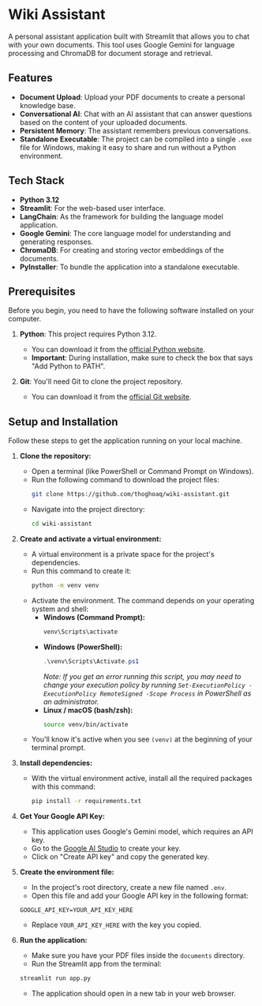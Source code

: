 # Wiki Assistant

A personal assistant application built with Streamlit that allows you to chat with your own documents. This tool uses Google Gemini for language processing and ChromaDB for document storage and retrieval.

## Features

- **Document Upload**: Upload your PDF documents to create a personal knowledge base.
- **Conversational AI**: Chat with an AI assistant that can answer questions based on the content of your uploaded documents.
- **Persistent Memory**: The assistant remembers previous conversations.
- **Standalone Executable**: The project can be compiled into a single `.exe` file for Windows, making it easy to share and run without a Python environment.

## Tech Stack

- **Python 3.12**
- **Streamlit**: For the web-based user interface.
- **LangChain**: As the framework for building the language model application.
- **Google Gemini**: The core language model for understanding and generating responses.
- **ChromaDB**: For creating and storing vector embeddings of the documents.
- **PyInstaller**: To bundle the application into a standalone executable.

## Prerequisites

Before you begin, you need to have the following software installed on your computer.

1.  **Python**: This project requires Python 3.12.
    -   You can download it from the [official Python website](https://www.python.org/downloads/).
    -   **Important**: During installation, make sure to check the box that says "Add Python to PATH".

2.  **Git**: You'll need Git to clone the project repository.
    -   You can download it from the [official Git website](https://git-scm.com/downloads/).

## Setup and Installation

Follow these steps to get the application running on your local machine.

1.  **Clone the repository:**
    -   Open a terminal (like PowerShell or Command Prompt on Windows).
    -   Run the following command to download the project files:
        ```bash
        git clone https://github.com/thoghoaq/wiki-assistant.git
        ```
    -   Navigate into the project directory:
        ```bash
        cd wiki-assistant
        ```

2.  **Create and activate a virtual environment:**
    -   A virtual environment is a private space for the project's dependencies.
    -   Run this command to create it:
        ```bash
        python -m venv venv
        ```
    -   Activate the environment. The command depends on your operating system and shell:
        -   **Windows (Command Prompt):**
            ```cmd
            venv\Scripts\activate
            ```
        -   **Windows (PowerShell):**
            ```powershell
            .\venv\Scripts\Activate.ps1
            ```
            *Note: If you get an error running this script, you may need to change your execution policy by running `Set-ExecutionPolicy -ExecutionPolicy RemoteSigned -Scope Process` in PowerShell as an administrator.*
        -   **Linux / macOS (bash/zsh):**
            ```bash
            source venv/bin/activate
            ```
    -   You'll know it's active when you see `(venv)` at the beginning of your terminal prompt.

3.  **Install dependencies:**
    -   With the virtual environment active, install all the required packages with this command:
        ```bash
        pip install -r requirements.txt
        ```

4.  **Get Your Google API Key:**
    -   This application uses Google's Gemini model, which requires an API key.
    -   Go to the [Google AI Studio](https://aistudio.google.com/app/apikey) to create your key.
    -   Click on "Create API key" and copy the generated key.

5.  **Create the environment file:**
    -   In the project's root directory, create a new file named `.env`.
    -   Open this file and add your Google API key in the following format:
      ```
      GOOGLE_API_KEY=YOUR_API_KEY_HERE
      ```
    -   Replace `YOUR_API_KEY_HERE` with the key you copied.

6.  **Run the application:**
    -   Make sure you have your PDF files inside the `documents` directory.
    -   Run the Streamlit app from the terminal:
      ```bash
      streamlit run app.py
      ```
    -   The application should open in a new tab in your web browser.
